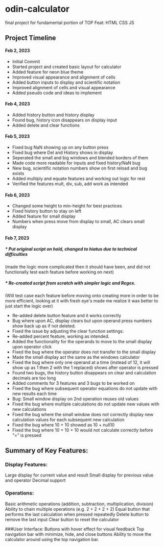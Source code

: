 # odin-calculator
final project for fundamental portion of TOP
Feat:
HTML
CSS
JS

## Project Timeline

#### Feb 2, 2023
* Initial Commit
* Started project and created basic layout for calculator
* Added feature for neon blue theme
* Improved visual appearance and alignment of cells
* Added button inputs to display and scientific notation
* Improved alignment of cells and visual appearance
* Added pseudo code and ideas to implement

#### Feb 4, 2023
* Added history button and history display
* Found bug, history icon disappears on display input
* Added delete and clear functions

#### Feb 5, 2023
* Fixed bug NaN showing up on any button press
* Fixed bug where Del and History shows in display
* Seperated the small and big windows and blended borders of them
* Made code more readable for inputs and fixed history/NaN bug
* New bug, scientific notation numbers show on first reload and bug exists
* Added multiply and equate features and working out logic for rest
* Verified the features mult, div, sub, add work as intended

#### Feb 6, 2023
* Changed some height to min-height for best practices
* Fixed history button to stay on left
* Added feature for small display
* Numbers when press move from display to small, AC clears small display

#### Feb 7, 2023
##### * Put original script on hold, changed to hiatus due to technical difficulties 
(made the logic more complicated then it should have been, and did not functionally test each feature before working on next)
##### * Re-created script from scratch with simpler logic and Regex. 
(Will test case each feature before moving onto creating more in order to be more efficient, looking at it with fresh eye's made me realize it was better to just start the logic over)
* Re-added delete button feature and it works correctly
* Bug where upon AC, display clears but upon operand press numbers show back up as if not deleted.
* Fixed the issue by adjusting the clear function settings.
* Re-added percent feature, working as intended.
* Added the functionality for the operands to move to the small display upon operator click
* Fixed the bug where the operator does not transfer to the small display
* Made the small display act the same as the windows calculator
* Fixed the bug where only one operand at a time (instead of 12, it will show up as 1 then 2 with the 1 replaced) shows after operator is pressed
* Found two bugs, the history button disappears on clear and calculation decimals are too long
* Added comments for 3 features and 3 bugs to be worked on
* Fixed the bug where subsequent operator equations do not update with new results each time
* Bug: Small window display on 2nd operation reuses old values
* Fixed the bug where multiple calculations do not update new values with new calculations
* Fixed the bug where the small window does not correctly display new calculation values for each subsequent new calculation
* Fixed the bug where 10 + 10 showed as 10 + null10
* Fixed the bug where 10 + 10 + 10 would not calculate correctly before "=" is pressed




## Summary of Key Features:

### Display Features:
Large display for current value and result
Small display for previous value and operator
Decimal support

### Operations:
Basic arithmetic operations (addition, subtraction, multiplication, division)
Ability to chain multiple operations (e.g. 2 + 2 + 2 + 2)
Equal button that performs the last calculation when pressed repeatedly
Delete button to remove the last input
Clear button to reset the calculator

###User Interface:
Buttons with hover effect for visual feedback
Top navigation bar with minimize, hide, and close buttons
Ability to move the calculator around using the top navigation bar.
